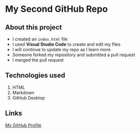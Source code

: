 # My Second GitHub Repo

## About this project
- I created an `index.html` file
- I used **Visual Studio Code** to create and edit my files
- I will continue to update my repo as I learn more
- Someone forked my repository and submitted a pull request
- I merged the pull request

## Technologies used
1. HTML
2. Markdown
3. GitHub Desktop

## Links
[My GitHub Profile](https://github.com/prof-anderson-uc)
